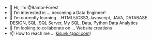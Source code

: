 - 👋 Hi, I’m @Bambi-Forest
- 👀 I’m interested in ... becoming a Data Engineer!
- 🌱 I’m currently learning ...HTML5/CSS3,Javascript, JAVA, DATABASE DESIGN, SQL, SQL Server, My SQL, Data, Python Data Analytics
- 💞️ I’m looking to collaborate on ... Website creations
- 📫 How to reach me ... kisuyki@aol.com!

<!---
Bambi-Forest/Bambi-Forest is a ✨ special ✨ repository because its `README.md` (this file) appears on your GitHub profile.
You can click the Preview link to take a look at your changes.
--->
